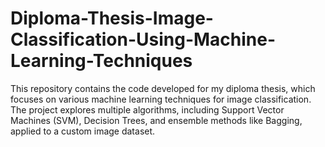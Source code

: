 # Diploma-Thesis-Image-Classification-Using-Machine-Learning-Techniques
This repository contains the code developed for my diploma thesis, which focuses on various machine learning techniques for image classification. The project explores multiple algorithms, including Support Vector Machines (SVM), Decision Trees, and ensemble methods like Bagging, applied to a custom image dataset.
